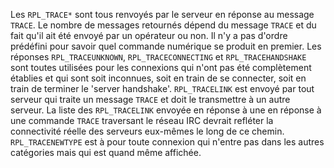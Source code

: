 Les `RPL_TRACE*` sont tous renvoyés par le serveur en réponse au message
`TRACE`. Le nombre de messages retournés dépend du message `TRACE` et du fait
qu'il ait été envoyé par un opérateur ou non. Il n'y a pas d'ordre prédéfini
pour savoir quel commande numérique se produit en premier. Les réponses
`RPL_TRACEUNKNOWN`, `RPL_TRACECONNECTING` et `RPL_TRACEHANDSHAKE` sont toutes
utilisées pour les connexions qui n'ont pas été complètement établies et qui
sont soit inconnues, soit en train de se connecter, soit en train de terminer
le 'server handshake'. `RPL_TRACELINK` est envoyé par tout serveur qui traite
un message `TRACE` et doit le transmettre à un autre serveur. La liste des
`RPL_TRACELINK` envoyée en réponse à une en réponse à une commande `TRACE`
traversant le réseau IRC devrait refléter la connectivité réelle des serveurs
eux-mêmes le long de ce chemin. `RPL_TRACENEWTYPE` est à pour toute connexion
qui n'entre pas dans les autres catégories mais qui est quand même affichée.
